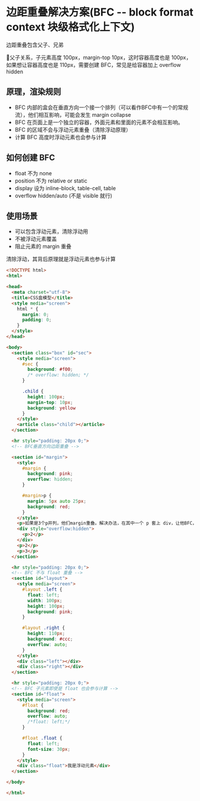 # 边距重叠解决方案(BFC -- block format context 块级格式化上下文)

边距重叠包含父子、兄弟

父子关系，子元素高度 100px，margin-top 10px，这时容器高度也是 100px，如果想让容器高度也是 110px，需要创建 BFC，常见是给容器加上 overflow hidden

## 原理，渲染规则

* BFC 内部的盒会在垂直方向一个接一个排列（可以看作BFC中有一个的常规流），他们相互影响，可能会发生 margin collapse
* BFC 在页面上是一个独立的容器，外面元素和里面的元素不会相互影响。
* BFC 的区域不会与浮动元素重叠（清除浮动原理）
* 计算 BFC 高度时浮动元素也会参与计算

## 如何创建 BFC

* float 不为 none
* position 不为 relative or static
* display 设为 inline-block, table-cell, table
* overflow hidden/auto (不是 visible 就行)

## 使用场景

* 可以包含浮动元素，清除浮动用
* 不被浮动元素覆盖
* 阻止元素的 margin 重叠

清除浮动，其背后原理就是浮动元素也参与计算

```html
<!DOCTYPE html>
<html>

<head>
  <meta charset="utf-8">
  <title>CSS盒模型</title>
  <style media="screen">
    html * {
      margin: 0;
      padding: 0;
    }
  </style>
</head>

<body>
  <section class="box" id="sec">
    <style media="screen">
      #sec {
        background: #f00;
        /* overflow: hidden; */
      }

      .child {
        height: 100px;
        margin-top: 10px;
        background: yellow
      }
    </style>
    <article class="child"></article>
  </section>

  <hr style="padding: 20px 0;">
  <!-- BFC垂直方向边距重叠 -->

  <section id="margin">
    <style>
      #margin {
        background: pink;
        overflow: hidden;
      }

      #margin>p {
        margin: 5px auto 25px;
        background: red;
      }
    </style>
    <p>如果是3个p并列，他们margin重叠。解决办法，在其中一个 p 套上 div，让他BFC，此时margin会相加 </p>
    <div style="overflow:hidden">
      <p>2</p>
    </div>
    <p>2</p>
    <p>3</p>
  </section>

  <hr style="padding: 20px 0;">
  <!-- BFC 不与 float 重叠 -->
  <section id="layout">
    <style media="screen">
      #layout .left {
        float: left;
        width: 100px;
        height: 100px;
        background: pink;
      }

      #layout .right {
        height: 110px;
        background: #ccc;
        overflow: auto;
      }
    </style>
    <div class="left"></div>
    <div class="right"></div>
  </section>

  <hr style="padding: 20px 0;">
  <!-- BFC 子元素即使是 float 也会参与计算 -->
  <section id="float">
    <style media="screen">
      #float {
        background: red;
        overflow: auto;
        /*float: left;*/
      }

      #float .float {
        float: left;
        font-size: 30px;
      }
    </style>
    <div class="float">我是浮动元素</div>
  </section>

</body>

</html>
```
